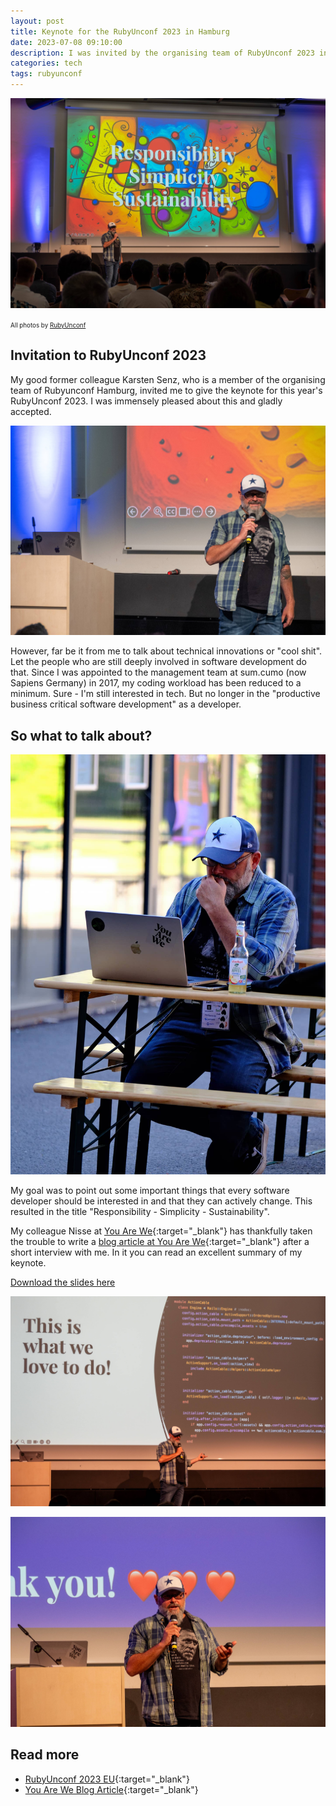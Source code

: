 ```yaml
---
layout: post
title: Keynote for the RubyUnconf 2023 in Hamburg
date: 2023-07-08 09:10:00
description: I was invited by the organising team of RubyUnconf 2023 in Hamburg to give the keynote address
categories: tech
tags: rubyunconf
---
```


![RubyUnconf 2023 - Keynote Andy Wenk](/assets/images/ruby-unconf-5.jpg)

<span style="font-size: 0.7em">All photos by <a href="https://2023.rubyunconf.eu/">RubyUnconf</a></span>

## Invitation to RubyUnconf 2023

My good former colleague Karsten Senz, who is a member of the organising team of Rubyunconf Hamburg, invited me to give the keynote for this year's RubyUnconf 2023. I was immensely pleased about this and gladly accepted. 

![RubyUnconf 2023 - Keynote Andy Wenk](/assets/images/ruby-unconf-1.jpg)

However, far be it from me to talk about technical innovations or "cool shit". Let the people who are still deeply involved in software development do that. Since I was appointed to the management team at sum.cumo (now Sapiens Germany) in 2017, my coding workload has been reduced to a minimum. Sure - I'm still interested in tech. But no longer in the "productive business critical software development" as a developer. 

## So what to talk about? 

![RubyUnconf 2023 - Keynote Andy Wenk](/assets/images/ruby-unconf-2.jpg)

My goal was to point out some important things that every software developer should be interested in and that they can actively change. This resulted in the title "Responsibility - Simplicity - Sustainability". 

My colleague Nisse at [You Are We](https://www.youarewe.eu){:target="_blank"} has thankfully taken the trouble to write a [blog article at You Are We](https://youarewe.eu/verantwortung-einfachheit-und-nachhaltigkeit){:target="_blank"} after a short interview with me. In it you can read an excellent summary of my keynote.

[Download the slides here](/assets/pdf/2023-Ruby-UnConf-Keynote-Andy-Wenk-final-compressed-1.pdf)

![RubyUnconf 2023 - Keynote Andy Wenk](/assets/images/ruby-unconf-3.jpg)

![RubyUnconf 2023 - Keynote Andy Wenk](/assets/images/ruby-unconf-4.jpg)

## Read more

* [RubyUnconf 2023 EU](https://2023.rubyunconf.eu/){:target="_blank"}
* [You Are We Blog Article](https://youarewe.eu/verantwortung-einfachheit-und-nachhaltigkeit){:target="_blank"}
